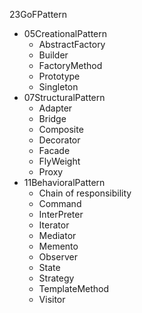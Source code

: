23GoFPattern
- 05CreationalPattern
  - AbstractFactory
  - Builder
  - FactoryMethod
  - Prototype
  - Singleton
- 07StructuralPattern
  - Adapter
  - Bridge
  - Composite
  - Decorator
  - Facade
  - FlyWeight
  - Proxy
- 11BehavioralPattern	
  - Chain of responsibility
  - Command
  - InterPreter
  - Iterator
  - Mediator
  - Memento
  - Observer
  - State
  - Strategy
  - TemplateMethod
  - Visitor